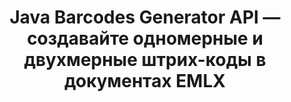 ---
############################# Static ############################
layout: "auto-gen-gist"
draft: false
path: "ru/assembly/java/barcode/emlx/"
otherformats: PDF HTML XPS TIFF MHTML TXT XAML EPUB SVG PS PCL XML OXPS MD EML MSG 

############################# Head ############################
head_title: "API Java для создания документов изображений штрих-кода и сообщений электронной почты"
head_description: "GroupDocs.Assembly Java API позволяет программистам создавать и добавлять штрих-коды в документы (PDF, DOC, DOCX, RTF, XLSX, CSV, PPTX) и сообщения электронной почты (EML EMLX MSG)."

############################# Header ############################
title: "Java Barcodes Generator API — создавайте одномерные и двухмерные штрих-коды в документах EMLX"
description: "API GroupDocs.Assembly Java позволяет создавать и добавлять изображения 1D и 2D штрих-кодов в сообщения PDF HTML, XPS, PS, TXT, EPUB, PCL, SVG, Documents & Emails (EML, EMLX, MSG)."

######################### Download Button #######################
button:
    enable: true

############################# About ############################
about:
    enable: true
    title: "Как создавать и вставлять штрих-коды в документы и электронные письма?"
    content: |
       Штрих-коды становятся популярными и используются повсеместно в наши дни. Он начал появляться в продуктовых магазинах в середине 1970-х годов, и сегодня его можно найти в книгах, билетах, больницах для отслеживания лекарств, магазинах автозапчастей и многом другом. На этой веб-странице объясняется, как динамически создавать и добавлять изображения штрих-кодов в документы и электронные письма в приложениях Java. GroupDocs.Assembly for Java — это очень полезный API, который помогает разработчикам программного обеспечения создавать мощные приложения для автоматизации документов и составления отчетов. Он поддерживает работу со многими популярными форматами документов, такими как PDF, HTML, XPS, Microsoft Office Word, листы Excel, презентации PowerPoint, электронная почта Outlook и многие другие. Java API позволяет легко создавать и вставлять изображения штрих-кодов в документы, а также в сообщения электронной почты, написав всего пару строк кода. Он также поддерживает изменение свойств изображения штрих-кода, таких как масштабирование изображения штрих-кода, изменение переднего и заднего цветов, изменение разрешения изображения штрих-кода, размещение текста штрих-кода, изменение шрифтов и многое другое.

############################# content ############################
steps:
    enable: true
    block:
    - title_left: "Создавайте штрих-коды в документах EMLX с помощью Java"
      content_left: |
       GroupDocs.Assembly Java включает полную функциональность для вставки и редактирования штрих-кодов внутри документов EMLX. В следующем примере кода Java показано, как создать и использовать изображения штрих-кода в документе EMLX всего за пару строк кода. 

      title_right: "Как добавить штрих-коды в файлы EMLX?"
      content_right: |
       *Создайте экземпляр [DocumentAssembler](https://apireference.groupdocs.com/assembly/java/com.groupdocs.assembly/DocumentAssembler) 
       * Создать пример объекта источника данных
       * Вызовите [AssembleDocument](https://apireference.groupdocs.com/assembly/java/com.groupdocs.assembly/DocumentAssembler#assembleDocument-java.io.InputStream-java.io.OutputStream-com.groupdocs.assembly.DataSourceInfo...-) метод со следующими параметрами
           * Поток для чтения шаблона документа.
           * Поток для записи результирующего документа.
           * Параметры загрузки и сохранения документов.
           * Подробности Информация об используемых объектах источника данных.

      gisthash: "ebb6d8215f329f457f843e9a9fc48c9c"
      gistfile: "generate_barcodes_in_presentations.java"     

    - title_left: "Системные Требования"
      content_left: |
        API GroupDocs.Assembly Java поддерживаются на всех основных платформах и операционных системах. Он может создавать документы в Microsoft Word, Excel, PowerPoint, Outlook, OpenOffice и более 50 других форматах. Полное руководство по системным требованиям см. на странице [системные требования](https://docs.groupdocs.com/assembly/java/system-requirements/). Перед выполнением приведенного ниже кода убедитесь, что на вашем компьютере установлены следующие предварительные компоненты. система:
         * Операционные системы: Microsoft Windows, Linux, MacOS
         * Поддержка версий Java: J2SE 7.0 (1.7), J2SE 8.0 (1.8) или выше
         * Получите последнюю версию Java API GroupDocs.Assembly от [Maven](https://mvnrepository.com/artifact/com.groupdocs/groupdocs-assembly/)
        
      title_right: "Зачем использовать GroupDocs.Assembly"
      content_right: |
        * Создание пользовательских документов из шаблонов.
        * Динамически прикреплять вложения электронной почты.
        * Для создания и автоматизации документов не требуется никакого дополнительного программного обеспечения.
        * Создает выходной документ на основе источника данных.
        * Динамически вставлять содержимое документа в отчет
        * Применение формулы во время сборки электронной таблицы.
        * Обеспечивает поддержку нескольких форматов данных
        * Поддержка последовательных операций с данными.

demos:
    enable: true
        

more_formats:
    enable: true


back_to_top:
    enable: true
---